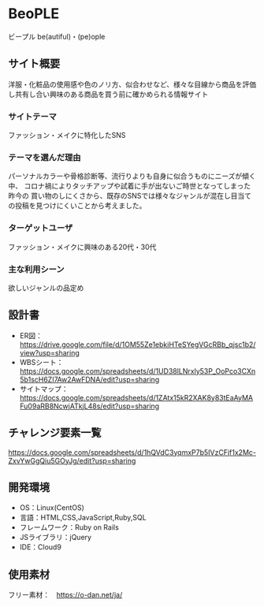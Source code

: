# BeoPLE
ビープル
be(autiful)・(pe)ople

## サイト概要
洋服・化粧品の使用感や色のノリ方、似合わせなど、様々な目線から商品を評価し共有し合い興味のある商品を買う前に確かめられる情報サイト

### サイトテーマ
ファッション・メイクに特化したSNS

### テーマを選んだ理由
パーソナルカラーや骨格診断等、流行りよりも自身に似合うものにニーズが傾く中、
コロナ禍によりタッチアップや試着に手が出ないご時世となってしまった昨今の
買い物のしにくさから、既存のSNSでは様々なジャンルが混在し目当ての投稿を見つけにくいことから考えました。

### ターゲットユーザ
ファッション・メイクに興味のある20代・30代

### 主な利用シーン
欲しいジャンルの品定め

## 設計書
- ER図：　https://drive.google.com/file/d/1OM55Ze1ebkiHTeSYegVGcRBb_qjsc1b2/view?usp=sharing
- WBSシート：　https://docs.google.com/spreadsheets/d/1UD38lLNrxly53P_OoPco3CXn5b1scH6ZI7Aw2AwFDNA/edit?usp=sharing
- サイトマップ：　https://docs.google.com/spreadsheets/d/1ZAtx15kR2XAK8y83tEaAyMAFu09aRB8NcwjATkjL48s/edit?usp=sharing

## チャレンジ要素一覧
https://docs.google.com/spreadsheets/d/1hQVdC3yqmxP7b5IVzCFjf1x2Mc-ZxvYwGgQiu5GOyJg/edit?usp=sharing

## 開発環境
- OS：Linux(CentOS)
- 言語：HTML,CSS,JavaScript,Ruby,SQL
- フレームワーク：Ruby on Rails
- JSライブラリ：jQuery
- IDE：Cloud9

## 使用素材
フリー素材：　https://o-dan.net/ja/
